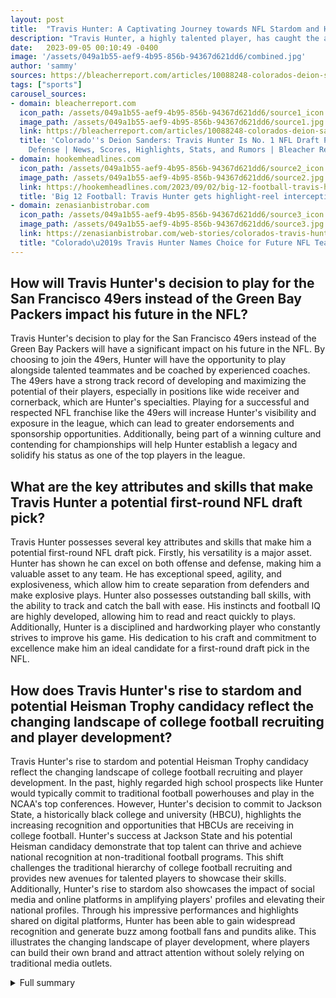 ```yaml
---
layout: post
title:  "Travis Hunter: A Captivating Journey towards NFL Stardom and Heisman Trophy Contention"
description: "Travis Hunter, a highly talented player, has caught the attention of Deion Sanders and is expected to have a successful future in the NFL."
date:   2023-09-05 00:10:49 -0400
image: '/assets/049a1b55-aef9-4b95-856b-94367d621dd6/combined.jpg'
author: 'sammy'
sources: https://bleacherreport.com/articles/10088248-colorados-deion-sanders-travis-hunter-is-no-1-nfl-draft-pick-on-offense-defense https://247sports.com/article/deion-sanders-says-travis-hunter-playing-two-positions-was-recruiting-advantage-over-florida-state-186875853/ https://www.espn.com/college-football/player/gamelog/_/id/4685415/travis-hunter https://hookemheadlines.com/2023/09/02/big-12-football-travis-hunter-gets-highlight-reel-interception-vs-tcu/ https://zenasianbistrobar.com/web-stories/colorados-travis-hunter-names-choice-for-future-nfl-team/ https://www.sportingnews.com/us/ncaa-football/news/heisman-trophy-odds-2023-shedeur-sanders-travis-hunter/9acf01f339d629a9d0005b01
tags: ["sports"]
carousel_sources:
- domain: bleacherreport.com
  icon_path: /assets/049a1b55-aef9-4b95-856b-94367d621dd6/source1_icon.jpg
  image_path: /assets/049a1b55-aef9-4b95-856b-94367d621dd6/source1.jpg
  link: https://bleacherreport.com/articles/10088248-colorados-deion-sanders-travis-hunter-is-no-1-nfl-draft-pick-on-offense-defense
  title: 'Colorado''s Deion Sanders: Travis Hunter Is No. 1 NFL Draft Pick on Offense,
    Defense | News, Scores, Highlights, Stats, and Rumors | Bleacher Report'
- domain: hookemheadlines.com
  icon_path: /assets/049a1b55-aef9-4b95-856b-94367d621dd6/source2_icon.jpg
  image_path: /assets/049a1b55-aef9-4b95-856b-94367d621dd6/source2.jpg
  link: https://hookemheadlines.com/2023/09/02/big-12-football-travis-hunter-gets-highlight-reel-interception-vs-tcu/
  title: 'Big 12 Football: Travis Hunter gets highlight-reel interception vs. TCU'
- domain: zenasianbistrobar.com
  icon_path: /assets/049a1b55-aef9-4b95-856b-94367d621dd6/source3_icon.jpg
  image_path: /assets/049a1b55-aef9-4b95-856b-94367d621dd6/source3.jpg
  link: https://zenasianbistrobar.com/web-stories/colorados-travis-hunter-names-choice-for-future-nfl-team/
  title: "Colorado\u2019s Travis Hunter Names Choice for Future NFL Team - zenasianbistrobar"
---
```


## How will Travis Hunter's decision to play for the San Francisco 49ers instead of the Green Bay Packers impact his future in the NFL?
Travis Hunter's decision to play for the San Francisco 49ers instead of the Green Bay Packers will have a significant impact on his future in the NFL. By choosing to join the 49ers, Hunter will have the opportunity to play alongside talented teammates and be coached by experienced coaches. The 49ers have a strong track record of developing and maximizing the potential of their players, especially in positions like wide receiver and cornerback, which are Hunter's specialties. Playing for a successful and respected NFL franchise like the 49ers will increase Hunter's visibility and exposure in the league, which can lead to greater endorsements and sponsorship opportunities. Additionally, being part of a winning culture and contending for championships will help Hunter establish a legacy and solidify his status as one of the top players in the league.

## What are the key attributes and skills that make Travis Hunter a potential first-round NFL draft pick?
Travis Hunter possesses several key attributes and skills that make him a potential first-round NFL draft pick. Firstly, his versatility is a major asset. Hunter has shown he can excel on both offense and defense, making him a valuable asset to any team. He has exceptional speed, agility, and explosiveness, which allow him to create separation from defenders and make explosive plays. Hunter also possesses outstanding ball skills, with the ability to track and catch the ball with ease. His instincts and football IQ are highly developed, allowing him to read and react quickly to plays. Additionally, Hunter is a disciplined and hardworking player who constantly strives to improve his game. His dedication to his craft and commitment to excellence make him an ideal candidate for a first-round draft pick in the NFL.

## How does Travis Hunter's rise to stardom and potential Heisman Trophy candidacy reflect the changing landscape of college football recruiting and player development?
Travis Hunter's rise to stardom and potential Heisman Trophy candidacy reflect the changing landscape of college football recruiting and player development. In the past, highly regarded high school prospects like Hunter would typically commit to traditional football powerhouses and play in the NCAA's top conferences. However, Hunter's decision to commit to Jackson State, a historically black college and university (HBCU), highlights the increasing recognition and opportunities that HBCUs are receiving in college football. Hunter's success at Jackson State and his potential Heisman candidacy demonstrate that top talent can thrive and achieve national recognition at non-traditional football programs. This shift challenges the traditional hierarchy of college football recruiting and provides new avenues for talented players to showcase their skills. Additionally, Hunter's rise to stardom also showcases the impact of social media and online platforms in amplifying players' profiles and elevating their national profiles. Through his impressive performances and highlights shared on digital platforms, Hunter has been able to gain widespread recognition and generate buzz among football fans and pundits alike. This illustrates the changing landscape of player development, where players can build their own brand and attract attention without solely relying on traditional media outlets.


<details>
        <summary>Full summary</summary>
<p>Travis Hunter, a highly talented player, has caught the attention of Deion Sanders and is expected to have a successful future in the NFL. Hunter, a first-rounder on both sides of the ball according to Sanders, was the No. 1 overall prospect in the class of 2022. Originally committed to play for Sanders at Jackson State, Hunter transferred to Colorado to further his development.</p>
<p>In his Buffaloes debut, Hunter showcased his exceptional skills with an impressive performance. He recorded 11 catches for 119 yards and made an impact on the defensive end with one interception, three tackles, and a pass breakup. It is clear that Hunter possesses the versatility and talent to excel in multiple positions.</p>
<p>Despite his success at Colorado, Hunter recently expressed his desire to play for the San Francisco 49ers rather than joining the Green Bay Packers. This uncertainty adds an intriguing element to his future in the NFL.</p>
<p>Deion Sanders played a pivotal role in Hunter's journey, flipping him from Florida State to Jackson State during the Early Signing Period. Sanders, with his experience as a standout collegian and NFL playmaker on both sides of the football, proved to be a major recruiting advantage.</p>
<p>Hunter's commitment to excellence has impressed Sanders, who envisions a bright future for the young athlete. Sanders understands Hunter's needs, wants, athletic ability, and conditioning. If Hunter is ready and in shape, Sanders plans to start him on both offense and defense, utilizing his skills as a wide receiver and cornerback.</p>
<p>Travis Hunter's potential extends beyond the college level. Andrew Ivins, a recruiting analyst, projects Hunter as a future first-round NFL draft pick and compares him to the legendary Charles Woodson. With his generational talent, impressive career stats in high school, quick read-and-react instincts, elite ball skills, and ability to elevate over other players, Hunter has all the attributes of a star player.</p>
<p>In a recent game, Hunter showcased his abilities by intercepting a pass and returning it for a touchdown. This play further solidified his impact on both offense and defense.</p>
<p>Furthermore, Hunter's performances have earned him recognition as a Heisman Trophy contender. Alongside his teammate Shedeur Sanders, Hunter has emerged as a legitimate candidate for the prestigious award. After Week 1, both players have Heisman Trophy odds of +3500, placing them among the top contenders.</p>
<p>The race for the Heisman Trophy includes notable names such as Caleb Williams, Michael Penix Jr., Jordan Travis, and J.J. McCarthy. However, with his exceptional skills and consistent performances, Hunter has positioned himself as a long-term bet for the award.</p>
<p>Travis Hunter's journey in college football is captivating. From being the No. 1 overall prospect to making a mark in both offense and defense, Hunter's rise to stardom is undeniable. With his commitment to excellence and the support of Deion Sanders, Hunter is destined for a successful future in the NFL and could potentially be a Heisman Trophy winner in the years to come.</p>
</details>